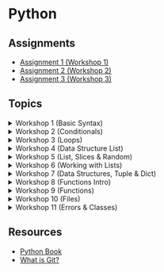 # Python

## Assignments
- [Assignment 1 (Workshop 1)](https://classroom.github.com/a/JfJHanOt)
- [Assignment 2 (Workshop 2)](https://classroom.github.com/a/Q5yvY7Sr)
- [Assignment 3 (Workshop 3)](https://classroom.github.com/a/HzndXCED)

## Topics


<details>
    <summary>Workshop 1 (Basic Syntax)</summary>
    <br>
    <ul>
        <li>How python works</li>
        <li>Working with values</li>
        <li>Data Types (string; int; float; bool)</li>
        <li>Math Operators</li>
        <li>Comparison Operators</li>
        <li>Assignment Operators</li>
    </ul>
</details>


<details>
    <summary>Workshop 2 (Conditionals)</summary>
    <br>
    <ul>
        <li>Variables</li>
        <li>Getting user input</li>
        <li>String Methods</li>
    </ul>
</details>


<details>
    <summary>Workshop 3 (Loops)</summary>
    <br>
    <ul>
        <li>Type Casting</li>
        <li>Logical Operators</li>
        <li>Conditional Statements</li>
        <li>Loops (for, while)</li>
        <li>in operator</li>
        <li>range function</li>
        <li>continue & break statements</li>
        <li>Data Structure - list</li>
    </ul>
</details>

<details>
    <summary>Workshop 4 (Data Structure List)</summary>
    <br>
    <ul>
        <li>Working with list</li>
        <li>Accessing elements</li>
        <li>Adding new elements</li>
        <li>Updating elements</li>
        <li>Removing elements</li>
        <li>Searching</li>
        <li>Sorting</li>
    </ul>
</details>


<details>
    <summary>Workshop 5 (List, Slices & Random)</summary>
    <br>
    <ul>
        <li>Searching in list</li>
        <li>Sorting list</li>
        <li>Slices</li>
        <li>Random Numbers</li>
    </ul>
</details>

<details>
    <summary>Workshop 6 (Working with Lists)</summary>
    <br>
    <ul>
        <li>Working with lists<li>
        <li>Prime Numbers</li>
    </ul>
</details>

<details>
    <summary>Workshop 7 (Data Structures, Tuple & Dict)</summary>
    <br>
    <ul>
        <li>Tuple</li>
        <li>Sorting</li>
        <li>Dictionaries</li>
        <li>Working with Dict</li>
        <li>Nesting</li>
    </ul>
</details>

<details>
    <summary>Workshop 8 (Functions Intro)</summary>
    <br>
    <ul>
        <li>List with Dicts</li>
        <li>Functions</li>
        <li>Return Values</li>
    </ul>
</details>


<details>
    <summary>Workshop 9 (Functions)</summary>
    <br>
    <ul>
        <li>List Comprehension</li>
        <li>Multidimesional list</li>
        <li>Function Scopes</li>
        <li>Default values</li>
        <li>Keywrod arguments</li>
        <li>Arbitrary Arguments</li>
        <li>List as default value</li>
    </ul>
</details>


<details>
    <summary>Workshop 10 (Files)</summary>
    <br>
    <ul>
        <li>Reading from a file</li>
        <li>Writing to a file</li>
        <li>Appending to a file</li>
    </ul>
</details>


<details>
    <summary>Workshop 11 (Errors & Classes)</summary>
    <br>
    <ul>
        <li>Handling Exceptions</li>
        <li>Using raise keyword</li>
        <li>Using else keyword</li>
        <li>Using finally keyword</li>
        <li>Introduction OOP</li>
        <li>Defining classes with their attributes and functionality (methods)</li>
        <li>Creating objects</li>
        <li>Accessing attributes and methods</li>
        <li>What is constructor</li>
        <li>What is self</li>
        <li>dunders (__init__, __str__, __add__)</li>
    </ul>
</details>




## Resources
- [Python Book](https://1drv.ms/b/c/8e182a6cb0324966/EWZJMrBsKhgggI5VQgEAAAABLJ8MAd28svlg3TBhDbGtJA?e=aUraJO)
- [What is Git?](https://www.youtube.com/watch?v=HkdAHXoRtos)